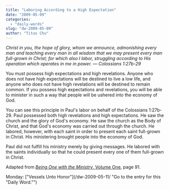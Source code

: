 ```yaml
---
title: "Laboring According to a High Expectation"
date: "2009-05-09"
categories: 
  - "daily-words"
slug: "dw-2009-05-09"
author: "Titus Chu"
---
```


_Christ in you, the hope of glory, whom we announce, admonishing every man and teaching every man in all wisdom that we may present every man full-grown in Christ; for which also I labor, struggling according to His operation which operates in me in power. — Colossians 1:27b-29_

You must possess high expectations and high revelations. Anyone who does not have high expectations will be destined to live a low life, and anyone who does not have high revelations will be destined to remain common. If you possess high expectations and revelations, you will be able to minister in such a way that people will be ushered into the economy of God.

You can see this principle in Paul's labor on behalf of the Colossians 1:27b-29. Paul possessed both high revelations and high expectations. He saw the church and the glory of God's economy. He saw the church as the Body of Christ, and that God's economy was carried out through the church. He labored, however, with each saint in order to present each saint full-grown in Christ. His ministering brought people into the economy of God.

Paul did not fulfill his ministry merely by giving messages. He labored with the saints individually so that he could present every one of them full-grown in Christ.

Adapted from [_Being One with the Ministry_, Volume One](../book-being-one-with-the-ministry-vol-1/ "Go to the entry for this book"), page 91.

Monday: ["Vessels Unto Honor"](/dw-2009-05-11/ "Go to the entry for this "Daily Word."")
